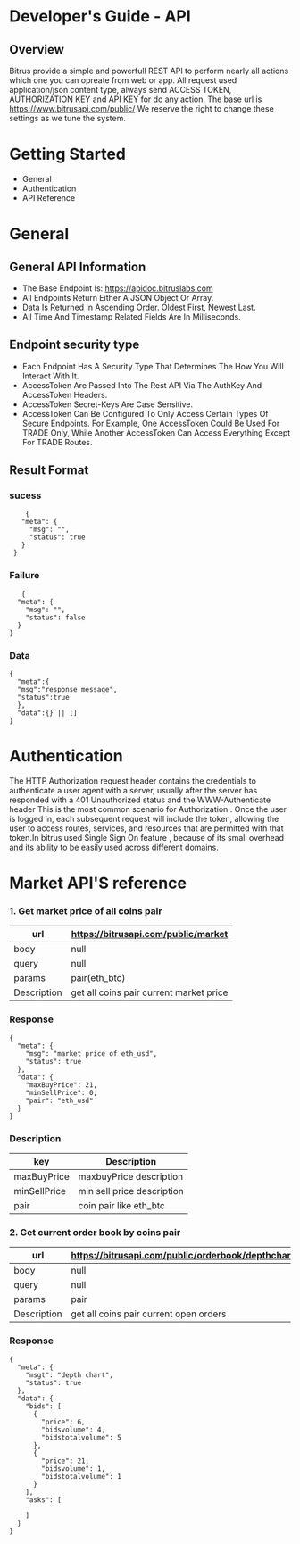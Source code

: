 # Developer's Guide - API

## Overview
Bitrus provide a simple and powerfull REST API to perform nearly all actions which one you can opreate from web or app. All request used application/json content type, always send ACCESS TOKEN, AUTHORIZATION KEY and API KEY for do any action. The base url is https://www.bitrusapi.com/public/ We reserve the right to change these settings as we tune the system.

# Getting Started
  - General
  - Authentication
  - API Reference

# General

## General API Information

- The Base Endpoint Is: https://apidoc.bitruslabs.com
- All Endpoints Return Either A JSON Object Or Array.
- Data Is Returned In Ascending Order. Oldest First, Newest Last.
- All Time And Timestamp Related Fields Are In Milliseconds.

## Endpoint security type

- Each Endpoint Has A Security Type That Determines The How You Will Interact With It.
- AccessToken Are Passed Into The Rest API Via The AuthKey And AccessToken Headers.
- AccessToken Secret-Keys Are Case Sensitive.
- AccessToken Can Be Configured To Only Access Certain Types Of Secure Endpoints. For Example, One AccessToken Could Be Used For TRADE  Only, While Another AccessToken Can Access Everything Except For TRADE Routes.


## Result Format
 ### sucess
 ```
     {
    "meta": {
      "msg": "",
      "status": true
    }
  }
 ```
 
 ### Failure
  ```
     {
    "meta": {
      "msg": "",
      "status": false
    }
  }
  ```
  ### Data
  ```
  {
    "meta":{
    "msg":"response message",
    "status":true
    },
    "data":{} || []
  }
  ```
  

# Authentication

The HTTP Authorization request header contains the credentials to authenticate a user agent with a server, usually after the server has responded with a 401 Unauthorized status and the WWW-Authenticate header This is the most common scenario for Authorization . Once the user is logged in, each subsequent request will include the token, allowing the user to access routes, services, and resources that are permitted with that token.In bitrus used Single Sign On feature , because of its small overhead and its ability to be easily used across different domains.

# Market API'S reference

### 1. Get market price of all coins pair
| url | https://bitrusapi.com/public/market |
|-----|--------|
| body | null |
| query| null |
| params | pair(eth_btc) |
| Description | get all coins pair current market price |

### Response 
```
{
  "meta": {
    "msg": "market price of eth_usd",
    "status": true
  },
  "data": {
    "maxBuyPrice": 21,
    "minSellPrice": 0,
    "pair": "eth_usd"
  }
}
```

### Description

| key | Description |
|-----|-------------|
| maxBuyPrice | maxbuyPrice description |
| minSellPrice | min sell price description |
| pair | coin pair like eth_btc |

### 2. Get current order book by coins pair
| url | https://bitrusapi.com/public/orderbook/depthchart/eth_usd |
|-----|--------|
| body | null |
| query| null |
| params | pair |
| Description | get all coins pair current open orders |

### Response 
```
{
  "meta": {
    "msgt": "depth chart",
    "status": true
  },
  "data": {
    "bids": [
      {
        "price": 6,
        "bidsvolume": 4,
        "bidstotalvolume": 5
      },
      {
        "price": 21,
        "bidsvolume": 1,
        "bidstotalvolume": 1
      }
    ],
    "asks": [
      
    ]
  }
}
```
